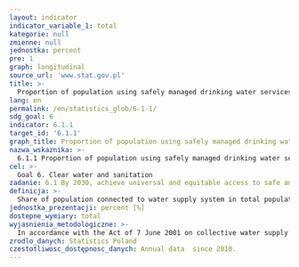 ```yaml
---
layout: indicator
indicator_variable_1: total
kategorie: null
zmienne: null
jednostka: percent
pre: 1
graph: longitudinal
source_url: 'www.stat.gov.pl'
title: >-
  Proportion of population using safely managed drinking water services
lang: en
permalink: /en/statistics_glob/6-1-1/
sdg_goal: 6
indicator: 6.1.1
target_id: '6.1.1'
graph_title: Proportion of population using safely managed drinking water services
nazwa_wskaznika: >-
  6.1.1 Proportion of population using safely managed drinking water services
cel: >-
  Goal 6. Clear water and sanitation
zadanie: 6.1 By 2030, achieve universal and equitable access to safe and affordable drinking water of all
definicja: >-
  Share of population connected to water supply system in total population.
jednostka_prezentacji: percent [%]
dostepne_wymiary: total
wyjasnienia_metodologiczne: >-
  In accordance with the Act of 7 June 2001 on collective water supply and collective discharge of waste (Journal of Laws of 2001 No. 72, item 747 as amended) a water supply and sewage networks are water supply and sewage conduits as well as related equipment for water supply and sewage discharge, which are in the possession of the Water and Sewerage Company.Water supply is a composite of engineering equipment and technical objects, whose task is to provide the population and industry in the water of the required quantities and properties corresponding to its destination. Requirements for the quality of water intended for human consumption, including bacteriological, physico-chemical and organoleptic characteristics determines the regulation of the Minister of Health of 13 November 2015 on the quality of water intended for human consumption (Journal of Laws of 2015, item 1989).Data on urban population connected to water supply and sewage systems comprise the population inhabiting residential buildings connected to a particular network. Due to a change in the estimation method, data from 2014, are not fully comparable with the data presented in previous years.The starting point for data estimation are the results of the National Census of Population and Housing. The data is then corrected by adding information on change of the number of completed buildings and the number of dwellings per one building (based on reports on residential buildings and dwellings in non-residential buildings completed and reports on losses of dwelling stock).The indicator of the number of persons per one dwelling comes from the balance of dwelling stocks. This is the number of actually residing population, as of December 31 in a given year, divided by the number of dwellings.Information on the newly connected or disconnected buildings is derived from the report on water supply system, sewage system and liquid waste stored in septic tanks.
zrodlo_danych: Statistics Poland
czestotliwosc_dostępnosc_danych: Annual data  since 2010.
---
```

